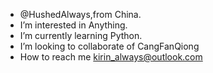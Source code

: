 - @HushedAlways,from China.
- I’m interested in Anything.
- I’m currently learning Python.
- I’m looking to collaborate of CangFanQiong
- How to reach me kirin_always@outlook.com

<!---
HushedAlways/HushedAlways is a ✨ special ✨ repository because its `README.md` (this file) appears on your GitHub profile.
You can click the Preview link to take a look at your changes.
--->

